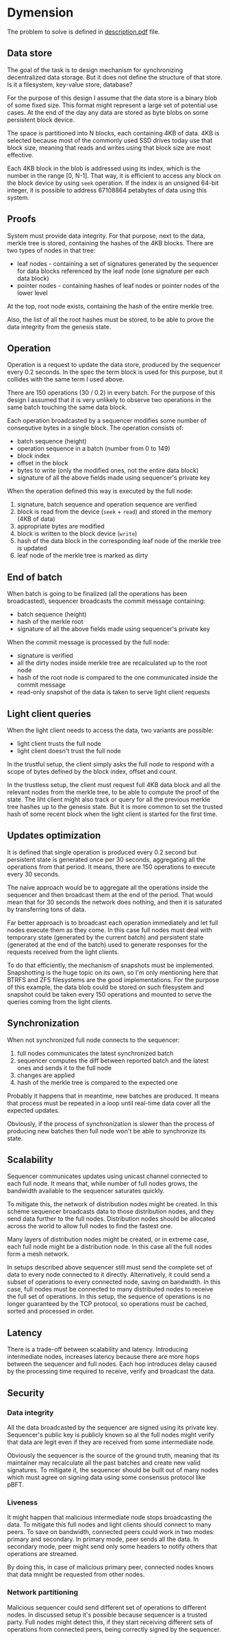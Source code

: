 # Dymension

The problem to solve is defined in [description.pdf](description.pdf) file.

## Data store

The goal of the task is to design mechanism for synchronizing decentralized data storage.
But it does not define the structure of that store. Is it a filesystem, key-value store, database?

For the purpose of this design I assume that the data store is a binary blob of some fixed size.
This format might represent a large set of potential use cases. At the end of the day any data
are stored as byte blobs on some persistent block device.

The space is partitioned into N blocks, each containing 4KB of data. 4KB is selected because most of the
commonly used SSD drives today use that block size, meaning that reads and writes using that block size are most effective.

Each 4KB block in the blob is addressed using its index, which is the number in the range [0, N-1].
That way, it is efficient to access any block on the block device by using `seek` operation.
If the index is an unsigned 64-bit integer, it is possible to address 67108864 petabytes of data using this system.

## Proofs

System must provide data integrity. For that purpose, next to the data, merkle tree is stored, containing the hashes of the 4KB blocks.
There are two types of nodes in that tree:
- leaf nodes - containing a set of signatures generated by the sequencer for data blocks referenced by the leaf node (one signature per each data block)
- pointer nodes - containing hashes of leaf nodes or pointer nodes of the lower level

At the top, root node exists, containing the hash of the entire merkle tree.

Also, the list of all the root hashes must be stored, to be able to prove the data integrity
from the genesis state.

## Operation

Operation is a request to update the data store, produced by the sequencer every 0.2 seconds.
In the spec the term block is used for this purpose, but it collides with the same term I used above.

There are 150 operations (30 / 0.2) in every batch. For the purpose of this design I assumed that it is very unlikely
to observe two operations in the same batch touching the same data block.

Each operation broadcasted by a sequencer modifies some number of consequtive bytes in a single block.
The operation consists of:
- batch sequence (height)
- operation sequence in a batch (number from 0 to 149)
- block index
- offset in the block
- bytes to write (only the modified ones, not the entire data block)
- signature of all the above fields made using sequencer's private key

When the operation defined this way is executed by the full node:
1. signature, batch sequence and operation sequence are verified
2. block is read from the device (`seek` + `read`) and stored in the memory (4KB of data)
3. appropriate bytes are modified
4. block is written to the block device (`write`)
5. hash of the data block in the corresponding leaf node of the merkle tree is updated
6. leaf node of the merkle tree is marked as dirty

## End of batch

When batch is going to be finalized (all the operations has been broadcasted), sequencer broadcasts the commit message containing:
- batch sequence (height)
- hash of the merkle root
- signature of all the above fields made using sequencer's private key

When the commit message is processed by the full node:
- signature is verified
- all the dirty nodes inside merkle tree are recalculated up to the root node
- hash of the root node is compared to the one communicated inside the commit message
- read-only snapshot of the data is taken to serve light client requests

## Light client queries

When the light client needs to access the data, two variants are possible:
- light client trusts the full node
- light client doesn't trust the full node

In the trustful setup, the client simply asks the full node to respond with a scope of bytes
defined by the block index, offset and count.

In the trustless setup, the client must request full 4KB data block and all the relevant nodes
from the merkle tree, to be able to compute the proof of the state. The liht client might also track
or query for all the previous merkle tree hashes up to the genesis state. But it is more common to set
the trusted hash of some recent block when the light client is started for the first time.

## Updates optimization

It is defined that single operation is produced every 0.2 second but persistent state is generated once per 30 seconds,
aggregating all the operations from that period. It means, there are 150 operations to execute every 30 seconds.

The naive approach would be to aggregate all the operations inside the sequencer and then broadcast them at the end of the period.
That would mean that for 30 seconds the network does nothing, and then it is saturated by transferring tons of data.

Far better approach is to broadcast each operation immediately and let full nodes execute them as they come.
In this case full nodes must deal with temporary state (generated by the current batch) and persistent state
(generated at the end of the batch) used to generate responses for the requests received from the light clients.

To do that efficiently, the mechanism of snapshots must be implemented. Snapshotting is the huge topic on its own,
so I'm only mentioning here that BTRFS and ZFS filesystems are the good implementations.
For the purpose of this example, the data blob could be stored on such filesystem and snapshot could be taken every 150 operations
and mounted to serve the queries coming from the light clients.

## Synchronization

When not synchronized full node connects to the sequencer:
1. full nodes communicates the latest synchronized batch
2. sequencer computes the diff between reported batch and the latest ones and sends it to the full node
3. changes are applied
4. hash of the merkle tree is compared to the expected one

Probably it happens that in meantime, new batches are produced. It means that process must be repeated in a loop
until real-time data cover all the expected updates.

Obviously, if the process of synchronization is slower than the process of producing new batches then
full node won't be able to synchronize its state.

## Scalability

Sequencer communicates updates using unicast channel connected to each full node.
It means that, while number of full nodes grows, the bandwidth available to the sequencer saturates quickly.

To mitigate this, the network of distribution nodes might be created. In this scheme
sequencer broadcasts data to those distribution nodes, and they send data further to the full nodes.
Distribution nodes should be allocated across the world to allow full nodes to find the fastest one.

Many layers of distribution nodes might be created, or in extreme case, each full node might be a distribution node.
In this case all the full nodes form a mesh network.

In setups described above sequencer still must send the complete set of data to every node connected to it directly.
Alternatively, it could send a subset of operations to every connected node, saving on bandwidth.
In this case, full nodes must be connected to many distributed nodes to receive the full set of operations.
In this setup, the sequence of operations is no longer guaranteed by the TCP protocol, so operations must be cached, sorted
and processed in order.

## Latency

There is a trade-off between scalability and latency. Introducing intermediate nodes, increases latency
because there are more hops between the sequencer and full nodes. Each hop introduces delay caused by the processing time
required to receive, verify and broadcast the data.

## Security

### Data integrity

All the data broadcasted by the sequencer are signed using its private key. Sequencer's public key
is publicly known so al the full nodes might verify that data are legit even if they are received from some
intermediate node.

Obviously the sequencer is the source of the ground truth, meaning that its maintainer
may recalculate all the past batches and create new valid signatures. To mitigate it, the sequencer should be built out
of many nodes which must agree on signing data using some consensus protocol like pBFT.

### Liveness

It might happen that malicious intermediate node stops broadcasting the data.
To mitigate this full nodes and light clients should connect to many peers.
To save on bandwidth, connected peers could work in two modes: primary and secondary.
In primary mode, peer sends all the data. In secondary mode, peer might send only some headers
to notify others that operations are streamed.

By doing this, in case of malicious primary peer, connected nodes knows that data mnight be requested from other nodes.

### Network partitioning

Malicious sequencer could send different set of operations to different nodes.
In discussed setup it's possible because sequencer is a trusted party.
Full nodes might detect this, if they start receiving different sets of operations from connected peers,
being correctly signed by the sequencer.